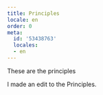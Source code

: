 ```yaml
---
title: Principles
locale: en
order: 0
meta:
  id: '53438763'
  locales:
  - en
---
```


These are the principles

I made an edit to the Principles.